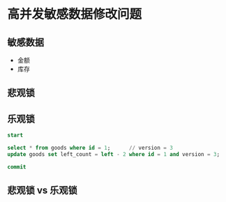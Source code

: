 # 高并发敏感数据修改问题

## 敏感数据

* 金额
* 库存

## 悲观锁

## 乐观锁

```sql
start

select * from goods where id = 1;      // version = 3
update goods set left_count = left - 2 where id = 1 and version = 3;

commit
```

## 悲观锁 vs 乐观锁
